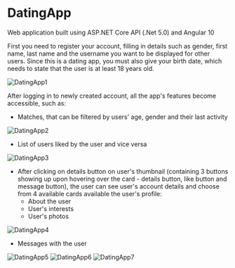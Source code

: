 # DatingApp
Web application built using ASP.NET Core API (.Net 5.0) and Angular 10

First you need to register your account, filling in details such as gender, first name, last name and the username you want to be displayed for other users. Since this is a dating app, you must also give your birth date, which needs to state that the user is at least 18 years old.

![DatingApp1](https://user-images.githubusercontent.com/75435412/141817102-b37de86f-73b5-4d4e-8a0b-c6fac6ca8465.PNG)

After logging in to newly created account, all the app's features become accessible, such as:
* Matches, that can be filtered by users' age, gender and their last activity

![DatingApp2](https://user-images.githubusercontent.com/75435412/141817112-b404bba9-d783-4137-aea5-6a3ae35e5975.PNG)

* List of users liked by the user and vice versa

![DatingApp3](https://user-images.githubusercontent.com/75435412/141817118-0f963cad-7681-47d3-8431-08aa97fd993c.PNG)

* After clicking on details button on user's thumbnail (containing 3 buttons showing up upon hovering over the card - details button, like button and message button), the user can see user's account details and choose from 4 available cards available the user's profile:
  - About the user
  - User's interests
  - User's photos

![DatingApp4](https://user-images.githubusercontent.com/75435412/141817123-ac66eed0-4943-4e32-b27c-3a90a29ba2c1.PNG)

  - Messages with the user

![DatingApp5](https://user-images.githubusercontent.com/75435412/141817146-79bcafd1-97e2-42da-83b3-9abf221d98c9.PNG)
![DatingApp6](https://user-images.githubusercontent.com/75435412/141817158-7614bf8b-1d33-4d47-8500-19c771cd2704.PNG)
![DatingApp7](https://user-images.githubusercontent.com/75435412/141817172-e88c7732-0ffa-406f-9425-09830989ad78.PNG)
